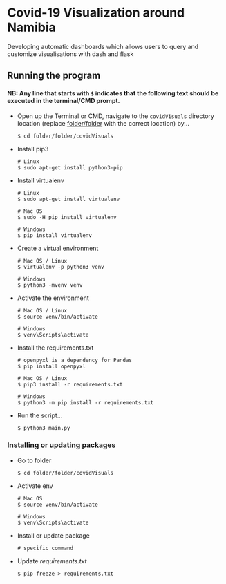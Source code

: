 # Covid-19 Visualization around Namibia
 Developing automatic dashboards which allows users to query and customize visualisations with dash and flask

## Running the program
#### NB: Any line that starts with `$` indicates that the following text should be executed in the terminal/CMD prompt.

- Open up the Terminal or CMD, navigate to the `covidVisuals` directory location (replace <ins>folder/folder</ins> with the correct location) by...

      $ cd folder/folder/covidVisuals
      
- Install pip3

      # Linux
      $ sudo apt-get install python3-pip

- Install virtualenv
      
      # Linux
      $ sudo apt-get install virtualenv
      
      # Mac OS
      $ sudo -H pip install virtualenv
      
      # Windows
      $ pip install virtualenv
  
- Create a virtual environment
  
      # Mac OS / Linux
      $ virtualenv -p python3 venv

      # Windows
      $ python3 -mvenv venv
      
- Activate the environment
  
      # Mac OS / Linux
      $ source venv/bin/activate
      
      # Windows
      $ venv\Scripts\activate

- Install the requirements.txt

      # openpyxl is a dependency for Pandas
      $ pip install openpyxl
  
      # Mac OS / Linux
      $ pip3 install -r requirements.txt
      
      # Windows
      $ python3 -m pip install -r requirements.txt
    
- Run the script...

      $ python3 main.py


### Installing or updating packages

- Go to folder

      $ cd folder/folder/covidVisuals

- Activate env

      # Mac OS
      $ source venv/bin/activate

      # Windows
      $ venv\Scripts\activate
  
- Install or update package

      # specific command

- Update *requirements.txt*

      $ pip freeze > requirements.txt

 

